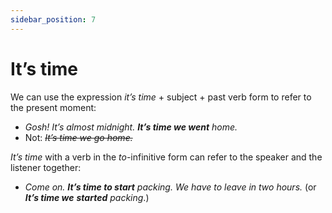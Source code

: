 ```yaml
---
sidebar_position: 7
---
```


# It’s time

We can use the expression *it’s time* + subject + past verb form to refer to the present moment:

- *Gosh! It’s almost midnight. **It’s time we went** home.*
- Not: *~~It’s time we go home.~~*

*It’s time* with a verb in the *to*\-infinitive form can refer to the speaker and the listener together:

- *Come on. **It’s time to start** packing. We have to leave in two hours.* (or ***It’s time we*** ***started*** *packing*.)
